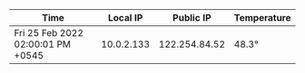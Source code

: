 | Time     | Local IP | Public IP | Temperature |
| ----------- | ----------- | ----------- | ----------- |
| Fri 25 Feb 2022 02:00:01 PM +0545      | 10.0.2.133     | 122.254.84.52  | 48.3° |
